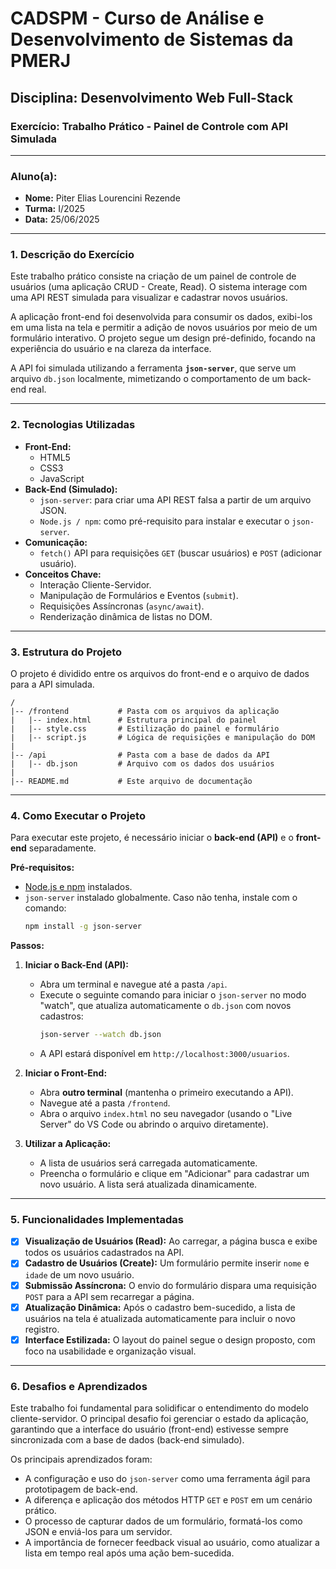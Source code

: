 # CADSPM - Curso de Análise e Desenvolvimento de Sistemas da PMERJ

## **Disciplina:** Desenvolvimento Web Full-Stack

### **Exercício:** Trabalho Prático - Painel de Controle com API Simulada

---

### **Aluno(a):**

* **Nome:** Piter Elias Lourencini Rezende
* **Turma:** I/2025
* **Data:** 25/06/2025

---

### **1. Descrição do Exercício**

Este trabalho prático consiste na criação de um painel de controle de usuários (uma aplicação CRUD - Create, Read). O sistema interage com uma API REST simulada para visualizar e cadastrar novos usuários.

A aplicação front-end foi desenvolvida para consumir os dados, exibi-los em uma lista na tela e permitir a adição de novos usuários por meio de um formulário interativo. O projeto segue um design pré-definido, focando na experiência do usuário e na clareza da interface.

A API foi simulada utilizando a ferramenta **`json-server`**, que serve um arquivo `db.json` localmente, mimetizando o comportamento de um back-end real.

---

### **2. Tecnologias Utilizadas**

* **Front-End:**
    * HTML5
    * CSS3
    * JavaScript
* **Back-End (Simulado):**
    * `json-server`: para criar uma API REST falsa a partir de um arquivo JSON.
    * `Node.js / npm`: como pré-requisito para instalar e executar o `json-server`.
* **Comunicação:**
    * `fetch()` API para requisições `GET` (buscar usuários) e `POST` (adicionar usuário).
* **Conceitos Chave:**
    * Interação Cliente-Servidor.
    * Manipulação de Formulários e Eventos (`submit`).
    * Requisições Assíncronas (`async/await`).
    * Renderização dinâmica de listas no DOM.

---

### **3. Estrutura do Projeto**

O projeto é dividido entre os arquivos do front-end e o arquivo de dados para a API simulada.

```
/
|-- /frontend           # Pasta com os arquivos da aplicação
|   |-- index.html      # Estrutura principal do painel
|   |-- style.css       # Estilização do painel e formulário
|   |-- script.js       # Lógica de requisições e manipulação do DOM
|
|-- /api                # Pasta com a base de dados da API
|   |-- db.json         # Arquivo com os dados dos usuários
|
|-- README.md           # Este arquivo de documentação
```

---

### **4. Como Executar o Projeto**

Para executar este projeto, é necessário iniciar o **back-end (API)** e o **front-end** separadamente.

**Pré-requisitos:**
* [Node.js e npm](https://nodejs.org/) instalados.
* `json-server` instalado globalmente. Caso não tenha, instale com o comando:
  ```bash
  npm install -g json-server
  ```

**Passos:**

1.  **Iniciar o Back-End (API):**
    * Abra um terminal e navegue até a pasta `/api`.
    * Execute o seguinte comando para iniciar o `json-server` no modo "watch", que atualiza automaticamente o `db.json` com novos cadastros:
      ```bash
      json-server --watch db.json
      ```
    * A API estará disponível em `http://localhost:3000/usuarios`.

2.  **Iniciar o Front-End:**
    * Abra **outro terminal** (mantenha o primeiro executando a API).
    * Navegue até a pasta `/frontend`.
    * Abra o arquivo `index.html` no seu navegador (usando o "Live Server" do VS Code ou abrindo o arquivo diretamente).

3.  **Utilizar a Aplicação:**
    * A lista de usuários será carregada automaticamente.
    * Preencha o formulário e clique em "Adicionar" para cadastrar um novo usuário. A lista será atualizada dinamicamente.

---

### **5. Funcionalidades Implementadas**

* [x] **Visualização de Usuários (Read):** Ao carregar, a página busca e exibe todos os usuários cadastrados na API.
* [x] **Cadastro de Usuários (Create):** Um formulário permite inserir `nome` e `idade` de um novo usuário.
* [x] **Submissão Assíncrona:** O envio do formulário dispara uma requisição `POST` para a API sem recarregar a página.
* [x] **Atualização Dinâmica:** Após o cadastro bem-sucedido, a lista de usuários na tela é atualizada automaticamente para incluir o novo registro.
* [x] **Interface Estilizada:** O layout do painel segue o design proposto, com foco na usabilidade e organização visual.

---

### **6. Desafios e Aprendizados**

Este trabalho foi fundamental para solidificar o entendimento do modelo cliente-servidor. O principal desafio foi gerenciar o estado da aplicação, garantindo que a interface do usuário (front-end) estivesse sempre sincronizada com a base de dados (back-end simulado).

Os principais aprendizados foram:
* A configuração e uso do `json-server` como uma ferramenta ágil para prototipagem de back-end.
* A diferença e aplicação dos métodos HTTP `GET` e `POST` em um cenário prático.
* O processo de capturar dados de um formulário, formatá-los como JSON e enviá-los para um servidor.
* A importância de fornecer feedback visual ao usuário, como atualizar a lista em tempo real após uma ação bem-sucedida.
